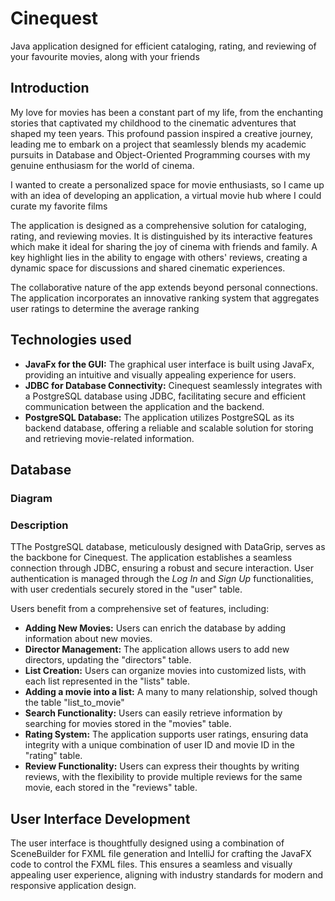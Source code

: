 # Cinequest
Java application designed for efficient cataloging, rating, and reviewing of your favourite movies, along with your friends

## Introduction
My love for movies has been a constant part of my life, from the enchanting stories that captivated my childhood to the cinematic adventures that shaped my teen years. This profound passion inspired a creative journey, leading me to embark on a project that seamlessly blends my academic pursuits in Database and Object-Oriented Programming courses with my genuine enthusiasm for the world of cinema.

I wanted to create a personalized space for movie enthusiasts, so I came up with an idea of developing an application, a virtual movie hub where I could curate my favorite films

The application is designed as a comprehensive solution for cataloging, rating, and reviewing movies. It is distinguished by its interactive features which make it ideal for sharing the joy of cinema with friends and family. A key highlight lies in the ability to engage with others' reviews, creating a dynamic space for discussions and shared cinematic experiences.

The collaborative nature of the app extends beyond personal connections. The application incorporates an innovative ranking system that aggregates user ratings to determine the average ranking

## Technologies used
+ **JavaFx for the GUI:** The graphical user interface is built using JavaFx, providing an intuitive and visually appealing experience for users.
+ **JDBC for Database Connectivity:** Cinequest seamlessly integrates with a PostgreSQL database using JDBC, facilitating secure and efficient communication between the application and the backend.
+ **PostgreSQL Database:** The application utilizes PostgreSQL as its backend database, offering a reliable and scalable solution for storing and retrieving movie-related information.

## Database
### Diagram
### Description
TThe PostgreSQL database, meticulously designed with DataGrip, serves as the backbone for Cinequest. The application establishes a seamless connection through JDBC, ensuring a robust and secure interaction. User authentication is managed through the *Log In* and *Sign Up* functionalities, with user credentials securely stored in the "user" table.

Users benefit from a comprehensive set of features, including:
+ **Adding New Movies:** Users can enrich the database by adding information about new movies.
+ **Director Management:** The application allows users to add new directors, updating the "directors" table.
+ **List Creation:** Users can organize movies into customized lists, with each list represented in the "lists" table.
+ **Adding a movie into a list:** A many to many relationship, solved though the table "list\_to\_movie"
+ **Search Functionality:** Users can easily retrieve information by searching for movies stored in the "movies" table.
+ **Rating System:** The application supports user ratings, ensuring data integrity with a unique combination of user ID and movie ID in the "rating" table.
+ **Review Functionality:** Users can express their thoughts by writing reviews, with the flexibility to provide multiple reviews for the same movie, each stored in the "reviews" table.
 
## User Interface Development
The user interface is thoughtfully designed using a combination of SceneBuilder for FXML file generation and IntelliJ for crafting the JavaFX code to control the FXML files. This ensures a seamless and visually appealing user experience, aligning with industry standards for modern and responsive application design.
